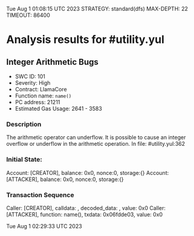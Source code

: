 Tue Aug  1 01:08:15 UTC 2023
STRATEGY: standard(dfs)
MAX-DEPTH: 22
TIMEOUT: 86400
# Analysis results for #utility.yul

## Integer Arithmetic Bugs
- SWC ID: 101
- Severity: High
- Contract: LlamaCore
- Function name: `name()`
- PC address: 21211
- Estimated Gas Usage: 2641 - 3583

### Description

The arithmetic operator can underflow.
It is possible to cause an integer overflow or underflow in the arithmetic operation.
In file: #utility.yul:362

### Initial State:

Account: [CREATOR], balance: 0x0, nonce:0, storage:{}
Account: [ATTACKER], balance: 0x0, nonce:0, storage:{}

### Transaction Sequence

Caller: [CREATOR], calldata: , decoded_data: , value: 0x0
Caller: [ATTACKER], function: name(), txdata: 0x06fdde03, value: 0x0


Tue Aug  1 02:29:33 UTC 2023
